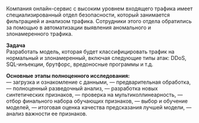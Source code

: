 Компания онлайн-сервис с высоким уровнем входящего трафика имеет специализированный отдел безопасности, который занимается фильтрацией и анализом трафика. Сотрудники этого отдела обратились за помощью в автоматизации выявления аномального и злонамеренного трафика.

**Задача**  
Разработать модель, которая будет классифицировать трафик на нормальный и злонамеренный, включая следующие типы атак: DDoS, SQL-инъекции, брутфорс, вредоносные программы и т.д.

**Основные этапы полноценного исследования:**  
— загрузка и ознакомление с данными,
— предварительная обработка,
— полноценный разведочный анализ,
— разработка новых синтетических признаков,
— проверка на мультиколлинеарность,
— отбор финального набора обучающих признаков,
— выбор и обучение моделей,
— итоговая оценка качества предсказания лучшей модели,
— анализ важности ее признаков.
